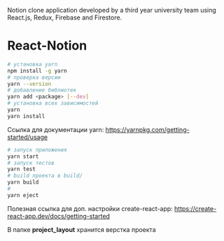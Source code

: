 Notion clone application developed by a third year university team using React.js, Redux, Firebase and Firestore.

# React-Notion

```bash
# установка yarn
npm install -g yarn
# проверка версии
yarn --version
# добавление библиотек
yarn add <package> [--dev]
# установка всех зависимостей
yarn
yarn install
```
Ссылка для документации yarn: https://yarnpkg.com/getting-started/usage
```bash
# запуск приложения
yarn start
# запуск тестов
yarn test
# build проекта в build/
yarn build
# 
yarn eject
```

Полезная ссылка для доп. настройки create-react-app: https://create-react-app.dev/docs/getting-started

В папке **project_layout** хранится верстка проекта